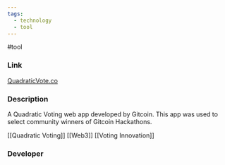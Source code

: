 ```yaml
---
tags:
  - technology
  - tool
---
```

#tool

### Link

[QuadraticVote.co](https://quadraticvote.co/)

### Description

A Quadratic Voting web app developed by Gitcoin. This app was used to select community winners of Gitcoin Hackathons.

[[Quadratic Voting]]
[[Web3]]
[[Voting Innovation]]

### Developer


